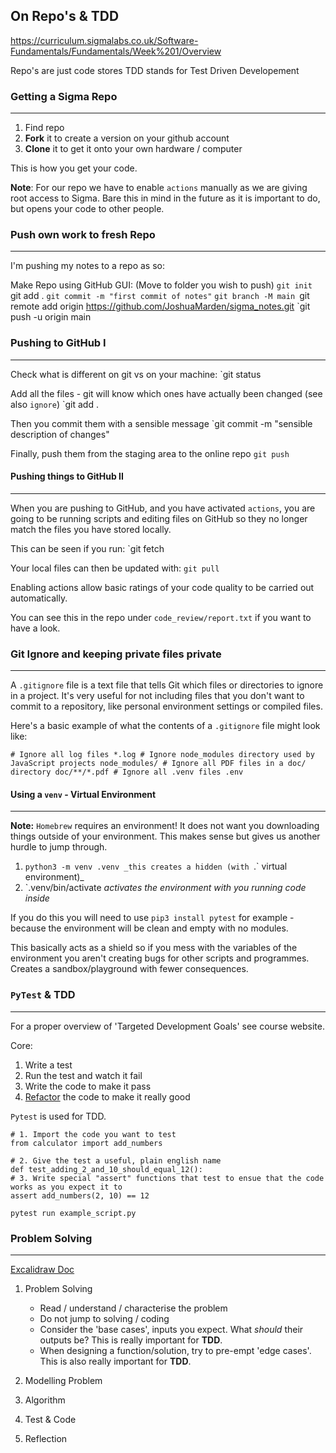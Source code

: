 ## On Repo's & TDD
https://curriculum.sigmalabs.co.uk/Software-Fundamentals/Fundamentals/Week%201/Overview

Repo's are just code stores
TDD stands for Test Driven Developement
### Getting a Sigma Repo
___

1. Find repo
2. __Fork__ it to create a version on your github account
3. __Clone__ it to get it onto your own hardware / computer


This is how you get your code. 

__Note__: For our repo we have to enable `actions` manually as we are giving root access to Sigma. Bare this in mind in the future as it is important to do, but opens your code to other people.

### Push own work to fresh Repo
___
I'm pushing my notes to a repo as so:

Make Repo using GitHub GUI:
(Move to folder you wish to push)
`git init
`git add .
`git commit -m "first commit of notes"`
`git branch -M main
`git remote add origin https://github.com/JoshuaMarden/sigma_notes.git
`git push -u origin main
### Pushing to GitHub I
___
Check what is different on git vs on your machine:
`git status

Add all the files - git will know which ones have actually been changed (see also `ignore`)
`git add . 

Then you commit them with a sensible message
`git commit -m "sensible description of changes"

Finally, push them from the staging area to the online repo
`git push`

#### Pushing things to GitHub II
___
When you are pushing to GitHub, and you have activated `actions`, you are going to be running scripts and editing files on GitHub so they no longer match the files you have stored locally.

This can be seen if you run:
`git fetch

Your local files can then be updated with:
`git pull`

Enabling actions allow basic ratings of your code quality to be carried out automatically.

You can see this in the repo under `code_review/report.txt` if you want to have a look.

### Git Ignore and keeping private files private
___
A `.gitignore` file is a text file that tells Git which files or directories to ignore in a project. It's very useful for not including files that you don't want to commit to a repository, like personal environment settings or compiled files.

Here's a basic example of what the contents of a `.gitignore` file might look like:

```
# Ignore all log files *.log # Ignore node_modules directory used by JavaScript projects node_modules/ # Ignore all PDF files in a doc/ directory doc/**/*.pdf # Ignore all .venv files .env
```

#### Using a `venv` - Virtual Environment
___

__Note:__ `Homebrew` requires an environment! It does not want you downloading things outside of your environment. This makes sense but gives us another hurdle to jump through.

1. `python3 -m venv .venv
   _this creates a hidden (with `.` virtual environment)_
2. `.venv/bin/activate
   _activates the environment with you running code inside_

If you do this you will need to use `pip3 install pytest` for example - because the environment will be clean and empty with no modules.

This basically acts as a shield so if you mess with the variables of the environment you aren't creating bugs for other scripts and programmes. Creates a sandbox/playground with fewer consequences.

### `PyTest` & TDD
___
For a proper overview of 'Targeted Development Goals' see course website.

Core:
1. Write a test
2. Run the test and watch it fail
3. Write the code to make it pass
4. [Refactor](https://www.agilealliance.org/glossary/refactoring/) the code to make it really good

`Pytest` is used for TDD.

```
# 1. Import the code you want to test  
from calculator import add_numbers  
  
# 2. Give the test a useful, plain english name  
def test_adding_2_and_10_should_equal_12():  
# 3. Write special "assert" functions that test to ensue that the code works as you expect it to  
assert add_numbers(2, 10) == 12
```

`pytest run example_script.py`

### Problem Solving
---

[Excalidraw Doc](https://app.excalidraw.com/l/6gPaBlSh8PG/59Cu3wysdz9)

1. Problem Solving
	 - Read / understand / characterise the problem
	 - Do not jump to solving / coding
	 - Consider the 'base cases', inputs you expect. What _should_ their outputs be? This is really important for __TDD__.
	 - When designing a function/solution, try to  pre-empt 'edge cases'. This is also really important for __TDD__.

2. Modelling Problem

3. Algorithm

4. Test & Code

5. Reflection